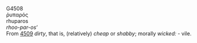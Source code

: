 <body>
  <p>G4508<br>  ῥυπαρός  <br> rhuparos  <br><i>rhoo-par-os‘ </i><br>From <a href="g4509.htm">4509</a>  <i>dirty</i>, that is, (relatively) <i>cheap</i> or <i>shabby</i>; morally <i>wicked:</i> - vile.<br></p>
 </body>